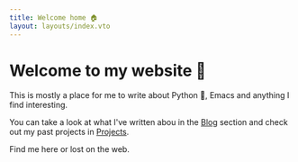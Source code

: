 ```yaml
---
title: Welcome home 🏠
layout: layouts/index.vto
---
```


# Welcome to my website 👾

This is mostly a place for me to write about Python 🐍, Emacs and anything I find interesting.

You can take a look at what I've written abou in the [Blog](/blog) section and check out my past projects in [Projects](/projects).

Find me here or lost on the web.